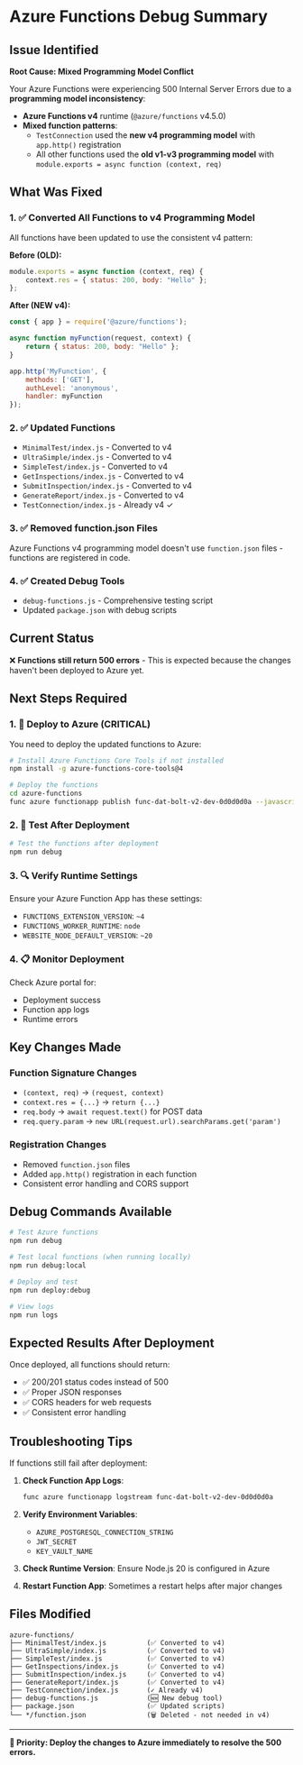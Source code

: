 # Azure Functions Debug Summary

## Issue Identified
**Root Cause: Mixed Programming Model Conflict**

Your Azure Functions were experiencing 500 Internal Server Errors due to a **programming model inconsistency**:

- **Azure Functions v4** runtime (`@azure/functions` v4.5.0)
- **Mixed function patterns**:
  - `TestConnection` used the **new v4 programming model** with `app.http()` registration
  - All other functions used the **old v1-v3 programming model** with `module.exports = async function (context, req)`

## What Was Fixed

### 1. ✅ Converted All Functions to v4 Programming Model
All functions have been updated to use the consistent v4 pattern:

**Before (OLD):**
```javascript
module.exports = async function (context, req) {
    context.res = { status: 200, body: "Hello" };
};
```

**After (NEW v4):**
```javascript
const { app } = require('@azure/functions');

async function myFunction(request, context) {
    return { status: 200, body: "Hello" };
}

app.http('MyFunction', {
    methods: ['GET'],
    authLevel: 'anonymous',
    handler: myFunction
});
```

### 2. ✅ Updated Functions
- `MinimalTest/index.js` - Converted to v4
- `UltraSimple/index.js` - Converted to v4  
- `SimpleTest/index.js` - Converted to v4
- `GetInspections/index.js` - Converted to v4
- `SubmitInspection/index.js` - Converted to v4
- `GenerateReport/index.js` - Converted to v4
- `TestConnection/index.js` - Already v4 ✓

### 3. ✅ Removed function.json Files
Azure Functions v4 programming model doesn't use `function.json` files - functions are registered in code.

### 4. ✅ Created Debug Tools
- `debug-functions.js` - Comprehensive testing script
- Updated `package.json` with debug scripts

## Current Status

❌ **Functions still return 500 errors** - This is expected because the changes haven't been deployed to Azure yet.

## Next Steps Required

### 1. 🚀 Deploy to Azure (CRITICAL)
You need to deploy the updated functions to Azure:

```bash
# Install Azure Functions Core Tools if not installed
npm install -g azure-functions-core-tools@4

# Deploy the functions
cd azure-functions
func azure functionapp publish func-dat-bolt-v2-dev-0d0d0d0a --javascript
```

### 2. 🧪 Test After Deployment
```bash
# Test the functions after deployment
npm run debug
```

### 3. 🔍 Verify Runtime Settings
Ensure your Azure Function App has these settings:
- `FUNCTIONS_EXTENSION_VERSION`: `~4`
- `FUNCTIONS_WORKER_RUNTIME`: `node`
- `WEBSITE_NODE_DEFAULT_VERSION`: `~20`

### 4. 📋 Monitor Deployment
Check Azure portal for:
- Deployment success
- Function app logs
- Runtime errors

## Key Changes Made

### Function Signature Changes
- `(context, req)` → `(request, context)`
- `context.res = {...}` → `return {...}`
- `req.body` → `await request.text()` for POST data
- `req.query.param` → `new URL(request.url).searchParams.get('param')`

### Registration Changes
- Removed `function.json` files
- Added `app.http()` registration in each function
- Consistent error handling and CORS support

## Debug Commands Available

```bash
# Test Azure functions
npm run debug

# Test local functions (when running locally)
npm run debug:local

# Deploy and test
npm run deploy:debug

# View logs
npm run logs
```

## Expected Results After Deployment

Once deployed, all functions should return:
- ✅ 200/201 status codes instead of 500
- ✅ Proper JSON responses
- ✅ CORS headers for web requests
- ✅ Consistent error handling

## Troubleshooting Tips

If functions still fail after deployment:

1. **Check Function App Logs**:
   ```bash
   func azure functionapp logstream func-dat-bolt-v2-dev-0d0d0d0a
   ```

2. **Verify Environment Variables**:
   - `AZURE_POSTGRESQL_CONNECTION_STRING`
   - `JWT_SECRET`
   - `KEY_VAULT_NAME`

3. **Check Runtime Version**:
   Ensure Node.js 20 is configured in Azure

4. **Restart Function App**:
   Sometimes a restart helps after major changes

## Files Modified

```
azure-functions/
├── MinimalTest/index.js          (✅ Converted to v4)
├── UltraSimple/index.js          (✅ Converted to v4)
├── SimpleTest/index.js           (✅ Converted to v4)
├── GetInspections/index.js       (✅ Converted to v4)
├── SubmitInspection/index.js     (✅ Converted to v4)
├── GenerateReport/index.js       (✅ Converted to v4)
├── TestConnection/index.js       (✓ Already v4)
├── debug-functions.js            (🆕 New debug tool)
├── package.json                  (✅ Updated scripts)
└── */function.json               (🗑️ Deleted - not needed in v4)
```

---

**🎯 Priority: Deploy the changes to Azure immediately to resolve the 500 errors.**